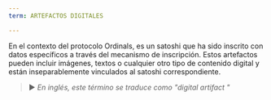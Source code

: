 ```yaml
---
term: ARTEFACTOS DIGITALES

---
```

En el contexto del protocolo Ordinals, es un satoshi que ha sido inscrito con datos específicos a través del mecanismo de inscripción. Estos artefactos pueden incluir imágenes, textos o cualquier otro tipo de contenido digital y están inseparablemente vinculados al satoshi correspondiente.

> ► *En inglés, este término se traduce como "digital artifact "*